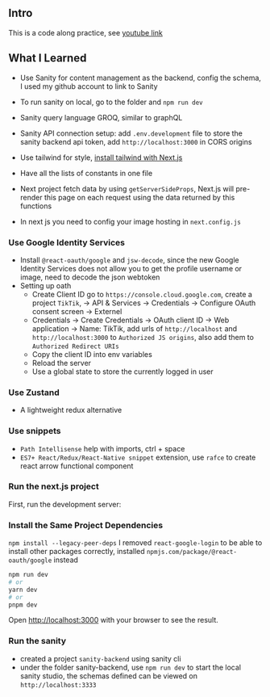 ## Intro
This is a code along practice, see [youtube link](https://youtu.be/CcBHZ0t2Qwc)

## What I Learned
- Use Sanity for content management as the backend, config the schema, I used my github account to link to Sanity
- To run sanity on local, go to the folder and `npm run dev`
- Sanity query language GROQ, similar to graphQL
- Sanity API connection setup: add `.env.development` file to store the sanity backend api token, add `http://localhost:3000` in CORS origins

- Use tailwind for style, [install tailwind with Next.js](https://tailwindcss.com/docs/guides/nextjs)
- Have all the lists of constants in one file
- Next project fetch data by using `getServerSideProps`, Next.js will pre-render this page on each request using the data returned by this functions
- In next js you need to config your image hosting in `next.config.js`

### Use Google Identity Services
- Install `@react-oauth/google` and `jsw-decode`, since the new Google Identity Services does not allow you to get the profile username or image, need to decode the json webtoken 
- Setting up oath
    - Create Client ID go to `https://console.cloud.google.com`, create a project `TikTik`, -> API & Services -> Credentials -> Configure OAuth consent screen -> Externel
    - Credentials -> Create Credentials -> OAuth client ID -> Web application -> Name: TikTik, add urls of `http://localhost` and `http://localhost:3000` to `Authorized JS origins`, also add them to `Authorized Redirect URIs`
    - Copy the client ID into env variables
    - Reload the server
    - Use a global state to store the currently logged in user 

### Use Zustand
- A lightweight redux alternative

### Use snippets
- `Path Intellisense` help with imports, ctrl + space
- `ES7+ React/Redux/React-Native snippet` extension, use `rafce` to create react arrow functional component

### Run the next.js project
First, run the development server:

### Install the Same Project Dependencies
`npm install --legacy-peer-deps`
I removed `react-google-login` to be able to install other packages correctly, installed `npmjs.com/package/@react-oauth/google` instead


```bash
npm run dev
# or
yarn dev
# or
pnpm dev
```

Open [http://localhost:3000](http://localhost:3000) with your browser to see the result.

### Run the sanity 
- created a project `sanity-backend` using sanity cli 
- under the folder sanity-backend, use `npm run dev` to start the local sanity studio, the schemas defined can be viewed on `http://localhost:3333`